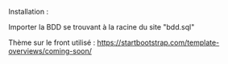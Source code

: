 Installation :

Importer la BDD se trouvant à la racine du site "bdd.sql"



Thème sur le front utilisé :
https://startbootstrap.com/template-overviews/coming-soon/